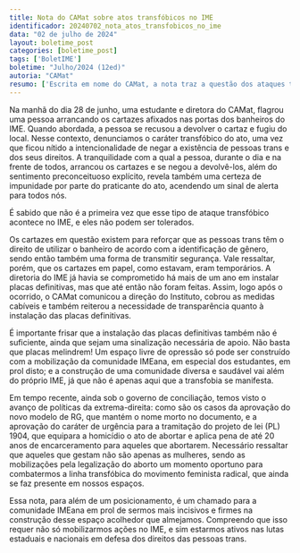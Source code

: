```yaml
---
title: Nota do CAMat sobre atos transfóbicos no IME
identificador: 20240702_nota_atos_transfobicos_no_ime
data: "02 de julho de 2024"
layout: boletime_post
categories: [boletime_post]
tags: ['BoletIME']
boletime: "Julho/2024 (12ed)"
autoria: "CAMat"
resumo: ['Escrita em nome do CAMat, a nota traz a questão dos ataques transfóbicos recorrentes no ambiente do IME.']
---
```



Na manhã do dia 28 de junho, uma estudante e diretora do CAMat, flagrou uma pessoa arrancando os cartazes afixados nas portas dos banheiros do IME. Quando abordada, a pessoa se recusou a devolver o cartaz e fugiu do local. Nesse contexto, denunciamos o caráter transfóbico do ato, uma vez que ficou nítido a intencionalidade de negar a existência de pessoas trans e dos seus direitos. A tranquilidade com a qual a pessoa, durante o dia e na frente de todos, arrancou os cartazes e se negou a devolvê-los, além do sentimento preconceituoso explícito, revela também uma certeza de impunidade por parte do praticante do ato, acendendo um sinal de alerta para todos nós.

É sabido que não é a primeira vez que esse tipo de ataque transfóbico acontece no IME, e eles não podem ser tolerados.

Os cartazes em questão existem para reforçar que as pessoas trans têm o direito de utilizar o banheiro de acordo com a identificação de gênero, sendo então também uma forma de transmitir segurança. Vale ressaltar, porém, que os cartazes em papel, como estavam, eram temporários. A diretoria do IME já havia se comprometido há mais de um ano em instalar placas definitivas, mas que até então não foram feitas. Assim, logo após o ocorrido, o CAMat comunicou a direção do Instituto, cobrou as medidas cabíveis e também reiterou a necessidade de transparência quanto à instalação das placas definitivas.

É importante frisar que a instalação das placas definitivas também não é suficiente, ainda que sejam uma sinalização necessária de apoio. Não basta que placas melindrem! Um espaço livre de opressão só pode ser construído com a mobilização da comunidade IMEana, em especial dos estudantes, em prol disto; e a construção de uma comunidade diversa e saudável vai além do próprio IME, já que não é apenas aqui que a transfobia se manifesta.

Em tempo recente, ainda sob o governo de conciliação, temos visto o avanço de políticas da extrema-direita: como são os casos da aprovação do novo modelo de RG, que mantém o nome morto no documento, e a aprovação do caráter de urgência para a tramitação do projeto de lei (PL) 1904, que equipara a homicídio o ato de abortar e aplica pena de até 20 anos de encarceramento para aqueles que abortarem. Necessário ressaltar que aqueles que gestam não são apenas as mulheres, sendo as mobilizações pela legalização do aborto um momento oportuno para combatermos a linha transfóbica do movimento feminista radical, que ainda se faz presente em nossos espaços.

Essa nota, para além de um posicionamento, é um chamado para a comunidade IMEana em prol de sermos mais incisivos e firmes na construção desse espaço acolhedor que almejamos. Compreendo que isso requer não só mobilizarmos ações no IME, e sim estarmos ativos nas lutas estaduais e nacionais em defesa dos direitos das pessoas trans.

